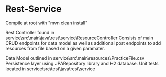 # Rest-Service

Compile at root with "mvn clean install"

Rest Controller found in service\src\main\java\rest\service\ResourceController
Consists of main CRUD endpoints for data model as well as additional post endpoints to add resources from file based on a given paramater.

Data Model outlined in service\src\main\resources\PracticeFile.csv
Persistence layer using JPARepository library and H2 database.
Unit tests located in service\src\test\java\rest\service
